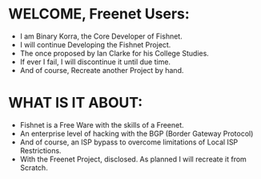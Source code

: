 # WELCOME, Freenet Users:

* I am Binary Korra, the Core Developer of Fishnet.
* I will continue Developing the Fishnet Project.
* The once proposed by Ian Clarke for his College Studies.
* If ever I fail, I will discontinue it until due time.
* And of course, Recreate another Project by hand.

# WHAT IS IT ABOUT:

* Fishnet is a Free Ware with the skills of a Freenet.
* An enterprise level of hacking with the BGP (Border Gateway Protocol)
* And of course, an ISP bypass to overcome limitations of Local ISP Restrictions.
* With the Freenet Project, disclosed. As planned I will recreate it from Scratch.
